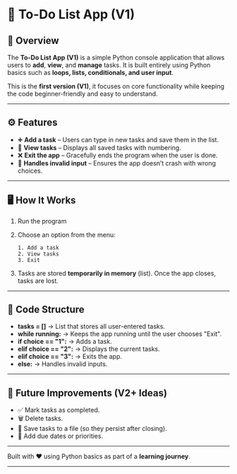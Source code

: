 # 📝 To-Do List App (V1)

## 📌 Overview

The **To-Do List App (V1)** is a simple Python console application that allows users to **add**, **view**, and **manage** tasks. It is built entirely using Python basics such as **loops, lists, conditionals, and user input**.

This is the **first version (V1)**, it focuses on core functionality while keeping the code beginner-friendly and easy to understand.

---

## ⚙️ Features

* ➕ **Add a task** – Users can type in new tasks and save them in the list.
* 👀 **View tasks** – Displays all saved tasks with numbering.
* ❌ **Exit the app** – Gracefully ends the program when the user is done.
* 🚫 **Handles invalid input** – Ensures the app doesn’t crash with wrong choices.

---

## 🖥️ How It Works

1. Run the program

2. Choose an option from the menu:

   ```
   1. Add a task
   2. View tasks
   3. Exit
   ```
3. Tasks are stored **temporarily in memory** (list). Once the app closes, tasks are lost.

---

## 🧩 Code Structure

* **tasks = \[]** → List that stores all user-entered tasks.
* **while running:** → Keeps the app running until the user chooses "Exit".
* **if choice == "1":** → Adds a task.
* **elif choice == "2":** → Displays the current tasks.
* **elif choice == "3":** → Exits the app.
* **else:** → Handles invalid inputs.

---

## 🚀 Future Improvements (V2+ Ideas)

* ✅ Mark tasks as completed.
* 🗑️ Delete tasks.
* 💾 Save tasks to a file (so they persist after closing).
* 📅 Add due dates or priorities.

---

Built with ❤️ using Python basics as part of a **learning journey**.

---
